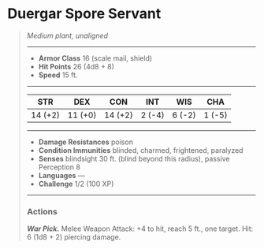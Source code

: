 # Duergar Spore Servant
>*Medium plant, unaligned*
>___
>- **Armor Class** 16 (scale mail, shield)
>- **Hit Points** 26 (4d8 + 8)
>- **Speed** 15 ft.
>___
>|STR|DEX|CON|INT|WIS|CHA|
>|:---:|:---:|:---:|:---:|:---:|:---:|
>|14 (+2)|11 (+0)|14 (+2)|2 (-4)|6 (-2)|1 (-5)|
>___
>- **Damage Resistances** poison
>- **Condition Immunities** blinded, charmed, frightened, paralyzed
>- **Senses** blindsight 30 ft. (blind beyond this radius), passive Perception 8
>- **Languages** —
>- **Challenge** 1/2 (100 XP)
>___
>### Actions
>***War Pick.*** Melee Weapon Attack: +4 to hit, reach 5 ft., one target. Hit: 6 (1d8 + 2) piercing damage.